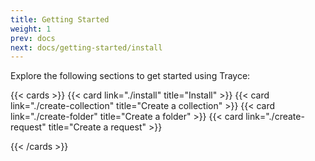 ```yaml
---
title: Getting Started
weight: 1
prev: docs
next: docs/getting-started/install
---
```


Explore the following sections to get started using Trayce:

{{< cards >}}
  {{< card link="./install" title="Install" >}}
  {{< card link="./create-collection" title="Create a collection" >}}
  {{< card link="./create-folder" title="Create a folder" >}}
  {{< card link="./create-request" title="Create a request" >}}

{{< /cards >}}
